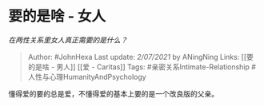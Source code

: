 # 要的是啥 - 女人
*在两性关系里女人真正需要的是什么？*

> Author: #JohnHexa 
Last update: *2/07/2021* by ANingNing
Links: [[要的是啥 - 男人]] [[爱 - Caritas]]
Tags: #亲密关系Intimate-Relationship #人性与心理HumanityAndPsychology 

懂得爱的要的总是爱，不懂得爱的基本上要的是一个改良版的父亲。